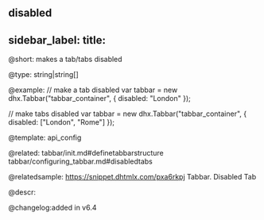 disabled
---
sidebar_label: 
title: 
---          

@short: makes a tab/tabs disabled





@type: string|string[]

@example: 
// make a tab disabled
var tabbar = new dhx.Tabbar("tabbar_container", {
    disabled: "London"
});

// make tabs disabled
var tabbar = new dhx.Tabbar("tabbar_container", {
    disabled: ["London", "Rome"]
});

@template:	api_config

@related: 
tabbar/init.md#definetabbarstructure
tabbar/configuring_tabbar.md#disabledtabs

@relatedsample: https://snippet.dhtmlx.com/pxa6rkpj	Tabbar. Disabled Tab

@descr: 


@changelog:added in v6.4
